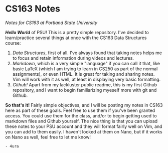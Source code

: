 # CS163 Notes
*Notes for CS163 at Portland State University*

***Hello World*** of PSU! This is a pretty simple repository. I've decided to learn/practice several things at once with the CS163 Data Structures course: 
1. *Data Structures*, first of all. I've always found that taking notes helps me to focus and retain information during videos and lectures.
2. *Markdown*, which is a very simple "language" if you can call it that, like basic LaTeX (which I am trying to learn in CS250 as part of the normal assignments), or even HTML. It is great for taking and sharing notes. Vim will work with it as well, at least in displaying very basic formatting.
3. *Github!* Apart from my lackluster public readme, this is my first Github repository, and I want to begin familiarizing myeself more with git and Github.

**So that's it!** Fairly simple objectives, and I will be posting my notes in CS163 here as part of these goals. Feel free to use them if you've been granted access. You could use them for the class, and/or to begin getting used to markdown files and Github yourself. The nice thing is that you can upload these notes to your PSU account and they will format fairly well on Vim, and you can add to them easily. I haven't looked at them on Nano, but if it works on Nano as well, feel free to let me know!
```
- 4ura
```
